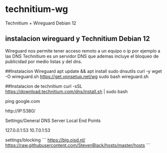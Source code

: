 # technitium-wg
Technitium + Wireguard Debian 12
## instalacion wireguard y Technitium Debian 12
Wireguard nos permite tener acceso remoto a un equipo o ip por ejemplo a las DNS
Technitium es un servidor DNS que ademas incluye el bloqueo de publicidad por medio listas y del dns.

##Instalacion Wireguard
apt update && apt install sudo dnsutils curl -y
wget -O wireguard.sh https://get.vpnsetup.net/wg
sudo bash wireguard.sh

##Instalacion de technitium
curl -sSL https://download.technitium.com/dns/install.sh | sudo bash

ping google.com


http://IP:5380/

Settings/General
DNS Server Local End Points

127.0.0.1:53
10.7.0.1:53




settings/blocking
´´´
https://big.oisd.nl/
https://raw.githubusercontent.com/StevenBlack/hosts/master/hosts
´´´
